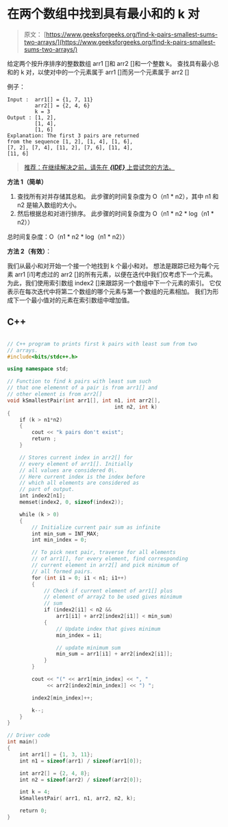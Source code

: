 # 在两个数组中找到具有最小和的 k 对

> 原文： [https://www.geeksforgeeks.org/find-k-pairs-smallest-sums-two-arrays/](https://www.geeksforgeeks.org/find-k-pairs-smallest-sums-two-arrays/)

给定两个按升序排序的整数数组 arr1 []和 arr2 []和一个整数 k。 查找具有最小总和的 k 对，以使对中的一个元素属于 arr1 []而另一个元素属于 arr2 []

例子：

```
Input :  arr1[] = {1, 7, 11}
         arr2[] = {2, 4, 6}
         k = 3
Output : [1, 2],
         [1, 4],
         [1, 6]
Explanation: The first 3 pairs are returned 
from the sequence [1, 2], [1, 4], [1, 6], 
[7, 2], [7, 4], [11, 2], [7, 6], [11, 4], 
[11, 6]

```

> [推荐：在继续解决之前，请先在 ***{IDE}*** 上尝试您的方法。](https://ide.geeksforgeeks.org/)

**方法 1（简单）**

1.  查找所有对并存储其总和。 此步骤的时间复杂度为 O（n1 * n2），其中 n1 和 n2 是输入数组的大小。
2.  然后根据总和对进行排序。 此步骤的时间复杂度为 O（n1 * n2 * log（n1 * n2））

总时间复杂度：O（n1 * n2 * log（n1 * n2））

**方法 2（有效）**：

我们从最小和对开始一个接一个地找到 k 个最小和对。 想法是跟踪已经为每个元素 arr1 [i1]考虑过的 arr2 []的所有元素，以便在迭代中我们仅考虑下一个元素。 为此，我们使用索引数组 index2 []来跟踪另一个数组中下一个元素的索引。 它仅表示在每次迭代中将第二个数组的哪个元素与第一个数组的元素相加。 我们为形成下一个最小值对的元素在索引数组中增加值。

## C++ 

```cpp

// C++ program to prints first k pairs with least sum from two 
// arrays. 
#include<bits/stdc++.h> 

using namespace std; 

// Function to find k pairs with least sum such 
// that one elemennt of a pair is from arr1[] and 
// other element is from arr2[] 
void kSmallestPair(int arr1[], int n1, int arr2[], 
                                   int n2, int k) 
{ 
    if (k > n1*n2) 
    { 
        cout << "k pairs don't exist"; 
        return ; 
    } 

    // Stores current index in arr2[] for 
    // every element of arr1[]. Initially 
    // all values are considered 0\. 
    // Here current index is the index before 
    // which all elements are considered as 
    // part of output. 
    int index2[n1]; 
    memset(index2, 0, sizeof(index2)); 

    while (k > 0) 
    { 
        // Initialize current pair sum as infinite 
        int min_sum = INT_MAX; 
        int min_index = 0; 

        // To pick next pair, traverse for all elements 
        // of arr1[], for every element, find corresponding 
        // current element in arr2[] and pick minimum of 
        // all formed pairs. 
        for (int i1 = 0; i1 < n1; i1++) 
        { 
            // Check if current element of arr1[] plus 
            // element of array2 to be used gives minimum 
            // sum 
            if (index2[i1] < n2 && 
                arr1[i1] + arr2[index2[i1]] < min_sum) 
            { 
                // Update index that gives minimum 
                min_index = i1; 

                // update minimum sum 
                min_sum = arr1[i1] + arr2[index2[i1]]; 
            } 
        } 

        cout << "(" << arr1[min_index] << ", "
             << arr2[index2[min_index]] << ") "; 

        index2[min_index]++; 

        k--; 
    } 
} 

// Driver code 
int main() 
{ 
    int arr1[] = {1, 3, 11}; 
    int n1 = sizeof(arr1) / sizeof(arr1[0]); 

    int arr2[] = {2, 4, 8}; 
    int n2 = sizeof(arr2) / sizeof(arr2[0]); 

    int k = 4; 
    kSmallestPair( arr1, n1, arr2, n2, k); 

    return 0; 
} 

```